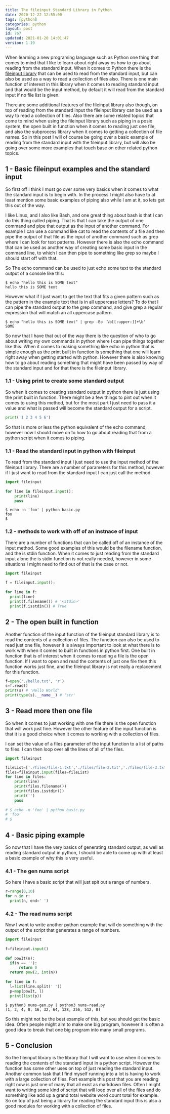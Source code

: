 ```yaml
---
title: The fileinput Standard Library in Python 
date: 2020-12-22 12:55:00
tags: [python]
categories: python
layout: post
id: 767
updated: 2021-01-20 14:01:47
version: 1.19
---
```


When learning a new programing language such as Python one thing that comes to mind that I like to learn about right away os how to go about reading from the standard input. When it comes to Python there is the [fileinput library](https://docs.python.org/3.7/library/fileinput.html) that can be used to read from the standard input, but can also be used as a way to read a collection of files also. There is one main function of interest in this library when it comes to reading standard input and that would be the input method, by default it will read from the standard input if no file list is given.

There are some additional features of the fileinput library also though, on top of reading from the standard input the fileinput library can be used as a way to read a collection of files. Also there are some related topics that come to mind when using the fileinput library such as piping in a posix system, the open built in function when it comes to reading just one file, and also the subprocess library when it comes to getting a collection of file names. So in this post I will of course be going over a basic example of reading from the standard input with the fileinput library, but will also be going over some more examples that touch base on other related python topics.

<!-- more -->

## 1 - Basic fileinput examples and the standard input

So first off I think I must go over some very basics when it comes to what the standard input is to begin with. In the process I might also have to at least mention some basic examples of piping also while I am at it, so lets get this out of the way.

I like Linux, and I also like Bash, and one great thing about bash is that I can do this thing called piping. That is that I can take the output of one command and pipe that output as the input of another command. For example I can use a command like cat to read the contents of a file and then pipe the output of that file as the input of another command such as grep where I can look for text patterns. However there is also the echo command that can be used as another way of creating some basic input in the command line, to which I can then pipe to something like grep so maybe I should start off with that.

So The echo command can be used to just echo some text to the standard output of a console like this:

```
$ echo "hello this is SOME text"
hello this is SOME text
```

However what if I just want to get the text that fits a given pattern such as the pattern in the example text that is in all uppercase letters? To do that I can pipe the standard output to the grep command, and give grep a regular expression that will match an all uppercase pattern.

```
$ echo "hello this is SOME text" | grep -Eo '\b[[:upper:]]+\b'
SOME
```

So now that I have that out of the way there is the question of who to go about writing my own commands in python where I can pipe things together like this. When it comes to making something like echo in python that is simple enough as the print built in function is something that one will learn right away when getting started with python. However there is also knowing how to go about reading something that might have been passed by way of the standard input and for that there is the fileinput library.

### 1.1 - Using print to create some standard output

So when it comes to creating standard output in python there is just using the print built in function. There might be a few things to pint out when it comes to using this method, but for the most part I just need to pass it a value and what is passed will become the standard output for a script.

```python
print('1 2 3 4 5 6')
```

So that is more or less the python equivalent of the echo command, however now I should move on to how to go about reading that from a python script when it comes to piping.

### 1.1 - Read the standard input in python with fileinput

To read from the standard input I just need to use the input method of the fileinput library. There are a number of parameters for this method, however if I just want to read from the standard input I can just call the method.

```python
import fileinput
 
for line in fileinput.input():
    print(line)
    pass
```

```
$ echo -n 'foo' | python basic.py
foo
$
```

### 1.2 - methods to work with off of an instnace of input

There are a number of functions that can be called off of an instance of the input method. Some good examples of this would be the filename function, and the is stdin function. When it comes to just reading from the standard input alone the is stdin function is not really needed, however in some situations I might need to find out of that is the case or not.

```python
import fileinput
 
f = fileinput.input();
 
for line in f:
  print(line)
  print(f.filename()) # '<stdin>'
  print(f.isstdin()) # True
```

## 2 - The open built in function

Another function of the input function of the fileinput standard library is to read the contents of a collection of files. The function can also be used to read just one file, however it is always important to look at what there is to work with when it comes to built in functions in python first. One built in function that is of interest when it comes to reading a file is the open function. If I want to open and read the contents of just one file then this function works just fine, and the fileinput library is not really a replacement for this function.

```python
f=open('./hello.txt', 'r')
s=f.read()
print(s) # 'Hello World'
print(type(s).__name__) # 'str'
```

## 3 - Read more then one file

So when it comes to just working with one file there is the open function that will work just fine. However the other feature of the input function is that it is a good choice when it comes to working with a collection of files.

I can set the value of a files parameter of the input function to a list of paths to files. I can then loop over all the lines of all of the files.

```python
import fileinput

fileList=['./files/file-1.txt','./files/file-2.txt','./files/file-3.txt']
files=fileinput.input(files=fileList)
for line in files:
    print(line)
    print(files.filename())
    print(files.isstdin())
    print('')
    pass
 
# $ echo -n 'foo' | python basic.py
# 'foo'
# $
```

## 4 - Basic piping example

So now that I have the very basics of generating standard output, as well as reading standard output in python, I should be able to come up with at least a basic example of why this is very useful.

### 4.1 - The gen nums script

So here I have a basic script that will just spit out a range of numbers.

```python
r=range(0,10)
for n in r:
  print(n, end=' ')
```

### 4.2 - The read nums script

Now I want to write another python example that will do something with the output of the script that generates a range of numbers.

```python
import fileinput
 
f=fileinput.input()
 
def powIt(n):
  if(n == ''):
      return 0
  return pow(2, int(n))
 
for line in f:
  l=list(line.split(' '))
  p=map(powIt, l)
  print(list(p))
```

```
$ python3 nums-gen.py | python3 nums-read.py
[1, 2, 4, 8, 16, 32, 64, 128, 256, 512, 0]
```

So this might not be the best example of this, but you should get the basic idea. Often people might aim to make one big program, however it is often a good idea to break that one big program into many small programs.

## 5 - Conclusion

So the fileinput library is the library that I will want to use when it comes to reading the contents of the standard input in a python script. However the function has some other uses on top of just reading the standard input. Another common task that I find myself running into a lot is having to work with a large collection of files. Fort example this post that you are reading right now is just one of many that all exist as markdown files. Often I might want to writing some kind of script that will loop over all of the files and do something like add up a grand total website word count total for example. So on top of just being a library for reading the standard input this is also a good modules for working with a collection of files.

